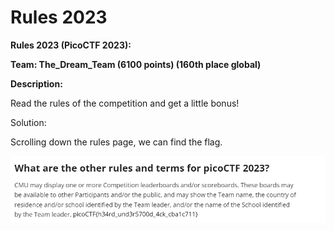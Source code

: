 # Rules 2023

**Rules 2023 (PicoCTF 2023):**

**Team: The\_Dream\_Team (6100 points) (160th place global)**

**Description:**

Read the rules of the competition and get a little bonus!

Solution:

Scrolling down the rules page, we can find the flag.

![Command-Line](<../.gitbook/assets/0 (4).png>)
